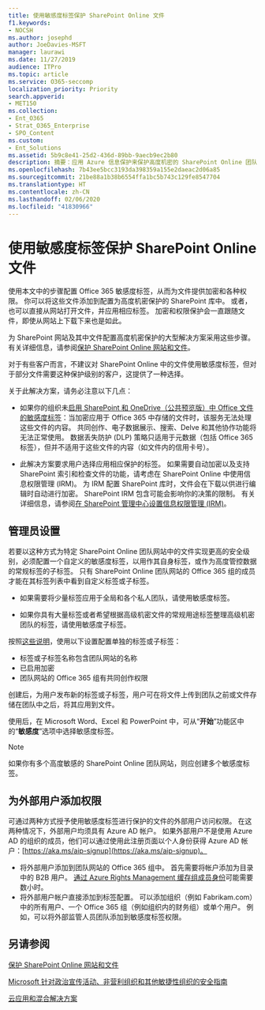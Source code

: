 ```yaml
---
title: 使用敏感度标签保护 SharePoint Online 文件
f1.keywords:
- NOCSH
ms.author: josephd
author: JoeDavies-MSFT
manager: laurawi
ms.date: 11/27/2019
audience: ITPro
ms.topic: article
ms.service: O365-seccomp
localization_priority: Priority
search.appverid:
- MET150
ms.collection:
- Ent_O365
- Strat_O365_Enterprise
- SPO_Content
ms.custom:
- Ent_Solutions
ms.assetid: 5b9c8e41-25d2-436d-89bb-9aecb9ec2b80
description: 摘要：应用 Azure 信息保护来保护高度机密的 SharePoint Online 团队网站中的文件。
ms.openlocfilehash: 7b43ee5bcc3193da398359a155e2daeac2d06a85
ms.sourcegitcommit: 21be88a1b38b6554ffa1bc5b743c129fe8547704
ms.translationtype: HT
ms.contentlocale: zh-CN
ms.lasthandoff: 02/06/2020
ms.locfileid: "41830966"
---
```

# <a name="protect-sharepoint-online-files-with-a-sensitivity-label"></a>使用敏感度标签保护 SharePoint Online 文件

使用本文中的步骤配置 Office 365 敏感度标签，从而为文件提供加密和各种权限。 你可以将这些文件添加到配置为高度机密保护的 SharePoint 库中。 或者，也可以直接从网站打开文件，并应用相应标签。 加密和权限保护会一直跟随文件，即使从网站上下载下来也是如此。 

为 SharePoint 网站及其中文件配置高度机密保护的大型解决方案采用这些步骤。有关详细信息，请参阅[保护 SharePoint Online 网站和文件](../security/office-365-security/secure-sharepoint-online-sites-and-files.md)。 

对于有些客户而言，不建议对 SharePoint Online 中的文件使用敏感度标签，但对于部分文件需要这种保护级别的客户，这提供了一种选择。

关于此解决方案，请务必注意以下几点：
- 如果你的组织未[启用 SharePoint 和 OneDrive（公共预览版）中 Office 文件的敏感度标签](/microsoft-365/compliance/sensitivity-labels-sharepoint-onedrive-files)：当加密应用于 Office 365 中存储的文件时，该服务无法处理这些文件的内容。 共同创作、电子数据展示、搜索、Delve 和其他协作功能将无法正常使用。 数据丢失防护 (DLP) 策略只适用于元数据（包括 Office 365 标签），但并不适用于这些文件的内容（如文件内的信用卡号）。

- 此解决方案要求用户选择应用相应保护的标签。 如果需要自动加密以及支持 SharePoint 索引和检查文件的功能，请考虑在 SharePoint Online 中使用信息权限管理 (IRM)。 为 IRM 配置 SharePoint 库时，文件会在下载以供进行编辑时自动进行加密。  SharePoint IRM 包含可能会影响你的决策的限制。 有关详细信息，请参阅[在 SharePoint 管理中心设置信息权限管理 (IRM)](https://support.office.com/article/Set-up-Information-Rights-Management-IRM-in-SharePoint-admin-center-239CE6EB-4E81-42DB-BF86-A01362FED65C)。

## <a name="admin-setup"></a>管理员设置

若要以这种方式为特定 SharePoint Online 团队网站中的文件实现更高的安全级别，必须配置一个自定义的敏感度标签，以用作其自身标签，或作为高度管控数据的常规标签的子标签。 只有 SharePoint Online 团队网站的 Office 365 组的成员才能在其标签列表中看到自定义标签或子标签。

- 如果需要将少量标签应用于全局和各个私人团队，请使用敏感度标签。

- 如果你具有大量标签或者希望根据高级机密文件的常规用途标签整理高级机密团队的标签，请使用敏感度子标签。

按照[这些说明](encryption-sensitivity-labels.md)，使用以下设置配置单独的标签或子标签：

- 标签或子标签名称包含团队网站的名称
- 已启用加密
- 团队网站的 Office 365 组有共同创作权限

创建后，为用户发布新的标签或子标签，用户可在将文件上传到团队之前或文件存储在团队中之后，将其应用到文件。
 
使用后，在 Microsoft Word、Excel 和 PowerPoint 中，可从“**开始**”功能区中的“**敏感度**”选项中选择敏感度标签。
  
> [!NOTE]
> 如果你有多个高度敏感的 SharePoint Online 团队网站，则应创建多个敏感度标签。 
  
## <a name="adding-permissions-for-external-users"></a>为外部用户添加权限
可通过两种方式授予使用敏感度标签进行保护的文件的外部用户访问权限。 在这两种情况下，外部用户均须具有 Azure AD 帐户。 如果外部用户不是使用 Azure AD 的组织的成员，他们可以通过使用此注册页面以个人身份获得 Azure AD 帐户：[https://aka.ms/aip-signup](https://aka.ms/aip-signup)。

 - 将外部用户添加到团队网站的 Office 365 组中。 首先需要将帐户添加为目录中的 B2B 用户。 [通过 Azure Rights Management 缓存组成员身份](https://docs.microsoft.com/azure/information-protection/plan-design/prepare#group-membership-caching-by-azure-information-protection)可能需要数小时。  
 - 将外部用户帐户直接添加到标签配置。 可以添加组织（例如 Fabrikam.com）中的所有用户、一个 Office 365 组（例如组织内的财务组）或单个用户。 例如，可以将外部监管人员团队添加到敏感度标签权限。

## <a name="see-also"></a>另请参阅

[保护 SharePoint Online 网站和文件](../security/office-365-security/secure-sharepoint-online-sites-and-files.md)
  
[Microsoft 针对政治宣传活动、非营利组织和其他敏捷性组织的安全指南](/security/office-365-security/microsoft-security-guidance-for-political-campaigns-nonprofits-and-other-agile-o.md)
  
[云应用和混合解决方案](https://docs.microsoft.com/office365/enterprise/cloud-adoption-and-hybrid-solutions)
